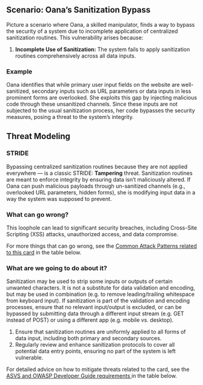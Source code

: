 ## Scenario: Oana’s Sanitization Bypass

Picture a scenario where Oana, a skilled manipulator, finds a way to bypass the security of a system due to incomplete application of centralized sanitization routines. This vulnerability arises because:

1. **Incomplete Use of Sanitization:** The system fails to apply sanitization routines comprehensively across all data inputs.

### Example

Oana identifies that while primary user input fields on the website are well-sanitized, secondary inputs such as URL parameters or data inputs in less prominent forms are overlooked. She exploits this gap by injecting malicious code through these unsanitized channels. Since these inputs are not subjected to the usual sanitization process, her code bypasses the security measures, posing a threat to the system’s integrity.

## Threat Modeling

### STRIDE

Bypassing centralized sanitization routines because they are not applied everywhere — is a classic STRIDE: **Tampering** threat.
Sanitization routines are meant to enforce integrity by ensuring data isn’t maliciously altered.
If Oana can push malicious payloads through un-sanitized channels (e.g., overlooked URL parameters, hidden forms), she is modifying input data in a way the system was supposed to prevent.

### What can go wrong?

This loophole can lead to significant security breaches, including Cross-Site Scripting (XSS) attacks, unauthorized access, and data compromise.

For more things that can go wrong, see the [Common Attack Patterns related to this card](#mapping 'Common Attack Patterns related to this card [internal]') in the table below.

### What are we going to do about it?

Sanitization may be used to strip some inputs or outputs of certain unwanted characters. It is not a substitute for data validation and encoding, but may be used in combination (e.g. to remove leading/trailing whitespace from keyboard input). If sanitization is part of the validation and encoding processes, ensure that no relevant input/output is excluded, or can be bypassed by submitting data through a different input stream (e.g. GET instead of POST) or using a different app (e.g. mobile vs. desktop).

1. Ensure that sanitization routines are uniformly applied to all forms of data input, including both primary and secondary sources.
2. Regularly review and enhance sanitization protocols to cover all potential data entry points, ensuring no part of the system is left vulnerable.

For detailed advice on how to mitigate threats related to the card, see the [ASVS and OWASP Developer Guide requirements ](#mapping 'ASVS and OWASP Developer Guide requirements [internal]') in the table below.
